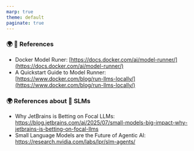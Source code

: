 ```yaml
---
marp: true
theme: default
paginate: true
---
```

### 🌍 🐳 References

- Docker Model Runer: [https://docs.docker.com/ai/model-runner/](https://docs.docker.com/ai/model-runner/)
- A Quickstart Guide to Model Runner: [https://www.docker.com/blog/run-llms-locally/](https://www.docker.com/blog/run-llms-locally/)

### 🌍 References about 🐣 SLMs

- Why JetBrains is Betting on Focal LLMs: https://blog.jetbrains.com/ai/2025/07/small-models-big-impact-why-jetbrains-is-betting-on-focal-llms
- Small Language Models are the Future of Agentic AI: https://research.nvidia.com/labs/lpr/slm-agents/
<!--
## Validate some assumptions about <span class="dodgerblue">very very small</span> LLMs

## Focal LLMs
> https://blog.jetbrains.com/ai/2025/07/small-models-big-impact-why-jetbrains-is-betting-on-focal-llms
- Under **`10 billion parameters`**
- Specialized (coding, medicine, law…)
- Optimized for cost and speed
- Focal models enable:
    - Lower expenses
    - Greater flexibility for enterprise integration and compliance
> JetBrains sees the future of AI in specialization and sustainability.
-->